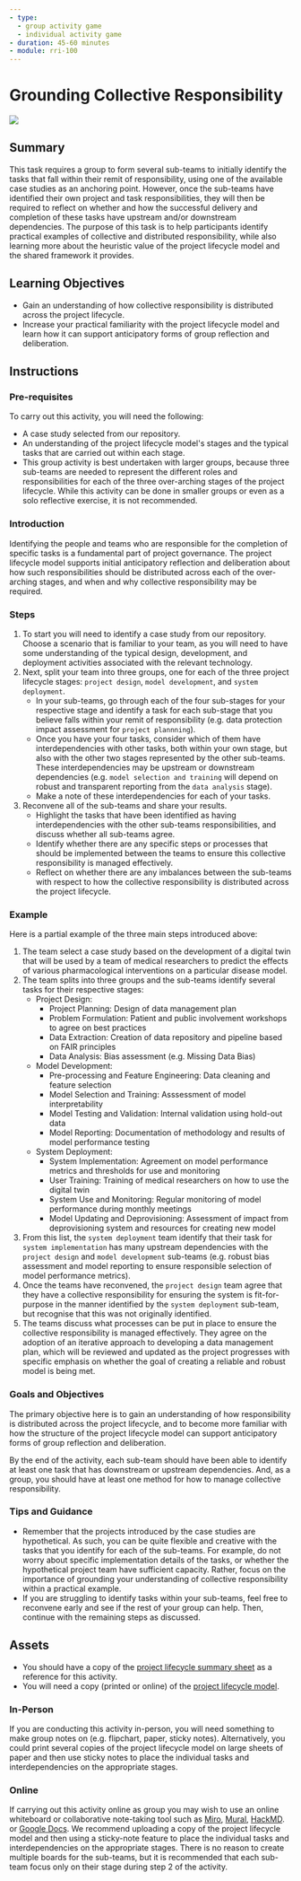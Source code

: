 ```yaml
---
- type: 
  - group activity game
  - individual activity game
- duration: 45-60 minutes
- module: rri-100
---
```


# Grounding Collective Responsibility

![](https://github.com/alan-turing-institute/turing-commons/blob/main/docs/assets/images/illustrations/lifecycle-stylised-alt.png)

## Summary

This task requires a group to form several sub-teams to initially identify the tasks that fall within their remit of responsibility, using one of the available case studies as an anchoring point.
However, once the sub-teams have identified their own project and task responsibilities, they will then be required to reflect on whether and how the successful delivery and completion of these tasks have upstream and/or downstream dependencies.
The purpose of this task is to help participants identify practical examples of collective and distributed responsibility, while also learning more about the heuristic value of the project lifecycle model and the shared framework it provides.

## Learning Objectives

- Gain an understanding of how collective responsibility is distributed across the project lifecycle.
- Increase your practical familiarity with the project lifecycle model and learn how it can support anticipatory forms of group reflection and deliberation.

## Instructions

### Pre-requisites

To carry out this activity, you will need the following:

- A case study selected from our repository.
- An understanding of the project lifecycle model's stages and the typical tasks that are carried out within each stage.
- This group activity is best undertaken with larger groups, because three sub-teams are needed to represent the different roles and responsibilities for each of the three over-arching stages of the project lifecycle. While this activity can be done in smaller groups or even as a solo reflective exercise, it is not recommended.

### Introduction

Identifying the people and teams who are responsible for the completion of specific tasks is a fundamental part of project governance.
The project lifecycle model supports initial anticipatory reflection and deliberation about how such responsibilities should be distributed across each of the over-arching stages, and when and why collective responsibility may be required.

### Steps

1. To start you will need to identify a case study from our repository. Choose a scenario that is familiar to your team, as you will need to have some understanding of the typical design, development, and deployment activities associated with the relevant technology.
2. Next, split your team into three groups, one for each of the three project lifecycle stages: `project design`, `model development`, and `system deployment`.
   - In your sub-teams, go through each of the four sub-stages for your respective stage and identify a task for each sub-stage that you believe falls within your remit of responsibility (e.g. data protection impact assessment for `project plannning`).
   - Once you have your four tasks, consider which of them have interdependencies with other tasks, both within your own stage, but also with the other two stages represented by the other sub-teams. These interdependencies may be upstream or downstream dependencies (e.g. `model selection and training` will depend on robust and transparent reporting from the `data analysis` stage).
   - Make a note of these interdependencies for each of your tasks.
3. Reconvene all of the sub-teams and share your results.
   - Highlight the tasks that have been identified as having interdependencies with the other sub-teams responsibilities, and discuss whether all sub-teams agree.
   - Identify whether there are any specific steps or processes that should be implemented between the teams to ensure this collective responsibility is managed effectively.
   - Reflect on whether there are any imbalances between the sub-teams with respect to how the collective responsibility is distributed across the project lifecycle.

### Example

Here is a partial example of the three main steps introduced above:

1. The team select a case study based on the development of a digital twin that will be used by a team of medical researchers to predict the effects of various pharmacological interventions on a particular disease model.
2. The team splits into three groups and the sub-teams identify several tasks for their respective stages:
   - Project Design:
     - Project Planning: Design of data management plan
     - Problem Formulation: Patient and public involvement workshops to agree on best practices
     - Data Extraction: Creation of data repository and pipeline based on FAIR principles
     - Data Analysis: Bias assessment (e.g. Missing Data Bias)
   - Model Development:
     - Pre-processing and Feature Engineering: Data cleaning and feature selection
     - Model Selection and Training: Asssessment of model interpretability
     - Model Testing and Validation: Internal validation using hold-out data
     - Model Reporting: Documentation of methodology and results of model performance testing
   - System Deployment:
     - System Implementation: Agreement on model performance metrics and thresholds for use and monitoring
     - User Training: Training of medical researchers on how to use the digital twin
     - System Use and Monitoring: Regular monitoring of model performance during monthly meetings
     - Model Updating and Deprovisioning: Assessment of impact from deprovisioning system and resources for creating new model
3. From this list, the `system deployment` team identify that their task for `system implementation` has many upstream dependencies with the `project design` and `model development` sub-teams (e.g. robust bias assessment and model reporting to ensure responsible selection of model performance metrics).
4. Once the teams have reconvened, the `project design` team agree that they have a collective responsibility for ensuring the system is fit-for-purpose in the manner identified by the `system deployment` sub-team, but recognise that this was not originally identified.
5. The teams discuss what processes can be put in place to ensure the collective responsibility is managed effectively. They agree on the adoption of an iterative approach to developing a data management plan, which will be reviewed and updated as the project progresses with specific emphasis on whether the goal of creating a reliable and robust model is being met.

### Goals and Objectives

The primary objective here is to gain an understanding of how responsibility is distributed across the project lifecycle, and to become more familiar with how the structure of the project lifecycle model can support anticipatory forms of group reflection and deliberation.

By the end of the activity, each sub-team should have been able to identify at least one task that has downstream or upstream dependencies. And, as a group, you should have at least one method for how to manage collective responsibility.

### Tips and Guidance

- Remember that the projects introduced by the case studies are hypothetical. As such, you can be quite flexible and creative with the tasks that you identify for each of the sub-teams. For example, do not worry about specific implementation details of the tasks, or whether the hypothetical project team have sufficient capacity. Rather, focus on the importance of grounding your understanding of collective responsibility within a practical example.
- If you are struggling to identify tasks within your sub-teams, feel free to reconvene early and see if the rest of your group can help. Then, continue with the remaining steps as discussed.

## Assets

- You should have a copy of the [project lifecycle summary sheet]() as a reference for this activity.
- You will need a copy (printed or online) of the [project lifecycle model](https://raw.githubusercontent.com/alan-turing-institute/turing-commons/main/docs/assets/images/graphics/project-lifecycle.png).

### In-Person

If you are conducting this activity in-person, you will need something to make group notes on (e.g. flipchart, paper, sticky notes). Alternatively, you could print several copies of the project lifecycle model on large sheets of paper and then use sticky notes to place the individual tasks and interdependencies on the appropriate stages.

### Online

If carrying out this activity online as group you may wish to use an online whiteboard or collaborative note-taking tool such as [Miro](https://miro.com/), [Mural](https://www.mural.co/), [HackMD](https://hackmd.io). or [Google Docs](https://docs.google.com/). We recommend uploading a copy of the project lifecycle model and then using a sticky-note feature to place the individual tasks and interdependencies on the appropriate stages. There is no reason to create multiple boards for the sub-teams, but it is recommended that each sub-team focus only on their stage during step 2 of the activity.

